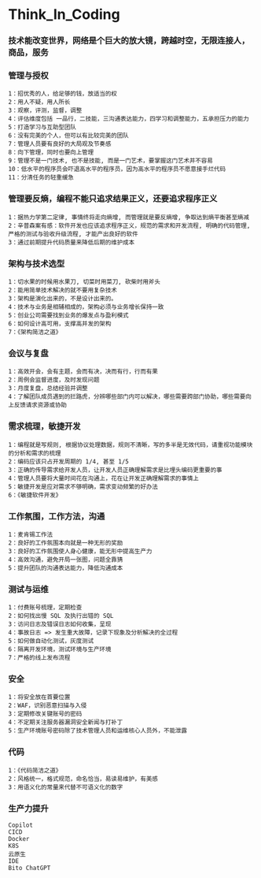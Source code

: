 # Think_In_Coding

<h3>技术能改变世界，网络是个巨大的放大镜，跨越时空，无限连接人，商品，服务</h3>

### 管理与授权
```
1：招优秀的人，给足够的钱，放适当的权
2：用人不疑，用人所长
3：观察，评测，监督，调整
4：评估维度包括 一品行，二技能，三沟通表达能力，四学习和调整能力，五承担压力的能力
5：打造学习与互助型团队
6：没有完美的个人，但可以有比较完美的团队
7：管理人员要有良好的大局观及节奏感
8：向下管理，同时也要向上管理
9：管理不是一门技术, 也不是技能, 而是一门艺术，要掌握这门艺术并不容易
10：低水平的程序员会吓退高水平的程序员，因为高水平的程序员不愿意接手烂代码
11：分清任务的轻重缓急
```

### 管理要反熵，编程不能只追求结果正义，还要追求程序正义
```
1：据热力学第二定律, 事情终将走向熵增, 而管理就是要反熵增, 争取达到熵平衡甚至熵减
2：辛普森案有感：软件开发也应该追求程序正义，规范的需求和开发流程, 明确的代码管理, 严格的测试与验收升级流程, 才能产出良好的软件
3：通过前期提升代码质量来降低后期的维护成本
```

### 架构与技术选型
```
1：切水果的时候用水果刀, 切菜时用菜刀, 砍柴时用斧头
2：能用简单技术解决的就不要用复杂技术
3：架构是演化出来的，不是设计出来的。
4：技术与业务是相辅相成的，架构必须与业务增长保持一致
5：创业公司需要找到业务的爆发点与盈利模式
6：如何设计高可用，支撑高并发的架构
7：《架构简洁之道》
```

### 会议与复盘
```
1：高效开会，会有主题，会而有决，决而有行，行而有果
2：周例会监督进度，及时发现问题
3：月度复盘，总结经验并调整
4：了解团队成员遇到的拦路虎，分辨哪些部门内可以解决，哪些需要跨部门协助，哪些需要向上反馈请求资源或协助
```

### 需求梳理，敏捷开发
```
1：编程就是写规则, 根据协议处理数据，规则不清晰，写的多半是无效代码，请重视功能模块的分析和需求的梳理
2：编码应该只占开发周期的 1/4, 甚至 1/5
3：正确的传导需求给开发人员，让开发人员正确理解需求是比埋头编码更重要的事
4：管理人员要将大量时间花在沟通上，花在让开发正确理解需求的事情上
5：敏捷开发是应对需求不够明确，需求变动频繁的好办法
6：《敏捷软件开发》
```

### 工作氛围，工作方法，沟通
```
1：麦肯锡工作法
2：良好的工作氛围本向就是一种无形的奖励
3：良好的工作氛围使人身心健康，能无形中提高生产力
4：高效沟通，避免开局一张图，问题全靠猜
5：提升团队的沟通表达能力，降低沟通成本
```

### 测试与运维
```
1：付费账号梳理，定期检查
2：如何找出慢 SQL 及执行出错的 SQL
3：访问日志及错误日志如何收集，呈现
4：事故日志 => 发生重大故障，记录下现象及分析解决的全过程
5：如何做自动化测试，灰度测试
6：隔离开发环境，测试环境与生产环境
7：严格的线上发布流程
```

### 安全
```
1：将安全放在首要位置
2：WAF，识别恶意扫描与入侵
3：定期修改关键账号的密码
4：不定期关注服务器漏洞安全新闻与打补丁
5：生产环境账号密码除了技术管理人员和运维核心人员外，不能泄露
```

### 代码
```
1：《代码简洁之道》
2：风格统一，格式规范，命名恰当，易读易维护，有美感
3：用语义化的常量来代替不可语义化的数字
```

### 生产力提升
```
Copilot
CICD
Docker
K8S
云原生
IDE
Bito ChatGPT
```
